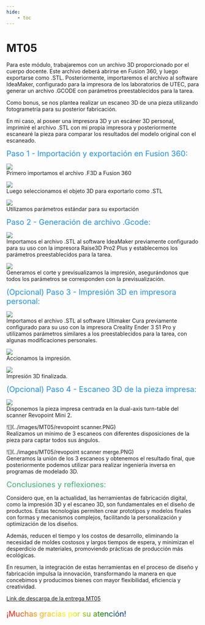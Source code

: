 ```yaml
---
hide:
    - toc
---
```


# MT05

Para este módulo, trabajaremos con un archivo 3D proporcionado por el cuerpo docente. Este archivo deberá abrirse en Fusion 360, y luego exportarse como .STL. Posteriormente, importaremos el archivo al software IdeaMaker, configurado para la impresora de los laboratorios de UTEC, para generar un archivo .GCODE con parámetros preestablecidos para la tarea.

Como bonus, se nos plantea realizar un escaneo 3D de una pieza utilizando fotogrametría para su posterior fabricación.

En mi caso, al poseer una impresora 3D y un escáner 3D personal, imprimiré el archivo .STL con mi propia impresora y posteriormente escanearé la pieza para comparar los resultados del modelo original con el escaneado.

<span style="font-size: 20px ; color: dodgerblue">Paso 1 - Importación y exportación en Fusion 360:</span>

![](../images/MT05/importacionstl.PNG)<br>
Primero importamos el archivo .F3D a Fusion 360

![](../images/MT05/importacionstl2.png)<br>
Luego seleccionamos el objeto 3D para exportarlo como .STL

![](../images/MT05/exportacionstl.png)<br>
Utilizamos parámetros estándar para su exportación

<span style="font-size: 20px ; color: dodgerblue">Paso 2 - Generación de archivo .Gcode:</span>

![](../images/MT05/IdeaMaker.PNG)<br>
Importamos el archivo .STL al software IdeaMaker previamente configurado para su uso con la impresora Raise3D Pro2 Plus y establecemos los parámetros preestablecidos para la tarea.

![](../images/MT05/IdeaMaker2.PNG)<br>
Generamos el corte y previsualizamos la impresión, asegurándonos que todos los parámetros se corresponden con la previsualización.

<span style="font-size: 20px ; color: dodgerblue">(Opcional) Paso 3 - Impresión 3D en impresora personal:</span>

![](../images/MT05/cura.PNG)<br>
Importamos el archivo .STL al software Ultimaker Cura previamente configurado para su uso con la impresora Creality Ender 3 S1 Pro y utilizamos parámetros similares a los preestablecidos para la tarea, con algunas modificaciones personales.

![](../images/MT05/impresion1.jpg)<br>
Accionamos la impresión.

![](../images/MT05/impresion2.jpg)<br>
Impresión 3D finalizada.

<span style="font-size: 20px ; color: dodgerblue">(Opcional) Paso 4 - Escaneo 3D de la pieza impresa:</span>

![](../images/MT05/Scanneo1.jpg)<br>
Disponemos la pieza impresa centrada en la dual-axis turn-table del scanner Revopoint Mini 2.

![](../images/MT05/revopoint scanner.PNG)<br>
Realizamos un mínimo de 3 escaneos con diferentes disposiciones de la pieza para captar todos sus ángulos.

![](../images/MT05/revopoint scanner merge.PNG)<br>
Generamos la unión de los 3 escaneos y obtenemos el resultado final, que posteriormente podemos utilizar para realizar ingeniería inversa en programas de modelado 3D.

<span style="font-size: 20px ; color: mediumseagreen">Conclusiones y reflexiones:</span>

Considero que, en la actualidad, las herramientas de fabricación digital, como la impresión 3D y el escaneo 3D, son fundamentales en el diseño de productos. Estas tecnologías permiten crear prototipos y modelos finales con formas y mecanismos complejos, facilitando la personalización y optimización de los diseños.

Además, reducen el tiempo y los costos de desarrollo, eliminando la necesidad de moldes costosos y largos tiempos de espera, y minimizan el desperdicio de materiales, promoviendo prácticas de producción más ecológicas.

En resumen, la integración de estas herramientas en el proceso de diseño y fabricación impulsa la innovación, transformando la manera en que concebimos y producimos bienes con mayor flexibilidad, eficiencia y creatividad.

[Link de descarga de la entrega MT05](https://drive.google.com/file/d/182S4ZmkxVGvPr-QpiXp1kFIvlmd8Sz4P/view?usp=drive_link)

<p style="font-size: 20px"; class="rainbow">¡Muchas gracias por su atención!</p>

<meta charset="UTF-8">
    <meta name="viewport" content="width=device-width, initial-scale=1.0">
    <title>Texto Arcoíris</title>
    <style>
        .rainbow {
            background: linear-gradient(to right, red, orange, yellow, green, blue, indigo, violet);
            color: transparent;
            background-clip: text;
        }
    </style>